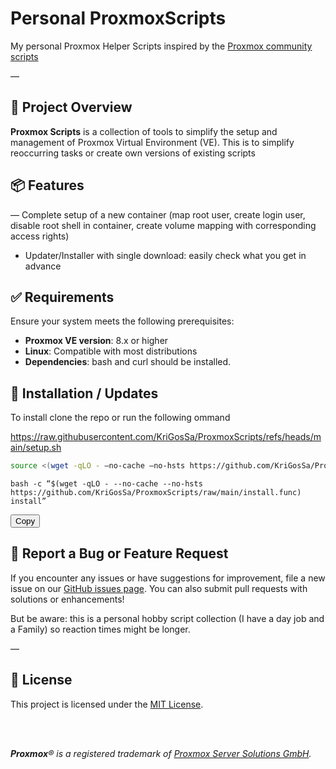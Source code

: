 # Personal ProxmoxScripts
My personal Proxmox Helper Scripts inspired by the [Proxmox community scripts](https://github.com/community-scripts/ProxmoxVE/)
 
—

## 🚀 Project Overview

**Proxmox Scripts** is a collection of tools to simplify the setup and management of Proxmox Virtual Environment (VE). This is to simplify reoccurring tasks or create own versions of existing scripts


## 📦 Features
 
— Complete setup of a new container (map root user, create login user, disable root shell in container, create volume mapping with corresponding access rights)
- Updater/Installer with single download: easily check what you get in advance

## ✅ Requirements

Ensure your system meets the following prerequisites:

- **Proxmox VE version**: 8.x or higher
- **Linux**: Compatible with most distributions
- **Dependencies**: bash and curl should be installed.


## 🚀 Installation / Updates

To install clone the repo or run the following  ommand

https://raw.githubusercontent.com/KriGosSa/ProxmoxScripts/refs/heads/main/setup.sh

```bash
source <(wget -qLO - —no-cache —no-hsts https://github.com/KriGosSa/ProxmoxScripts/raw/main/install.func) && install_script
```


<div class=“code-box”>
  <pre><code id=“codeBlock”>bash -c “$(wget -qLO - --no-cache --no-hsts https://github.com/KriGosSa/ProxmoxScripts/raw/main/install.func) install”</code></pre>
  <button class=“copy-btn” onclick=“copyToClipboard()”>Copy</button>
</div>

<script>
function copyToClipboard() {
  var code = document.getElementById(“codeBlock”);
  var range = document.createRange();
  range.selectNode(code);
  window.getSelection().removeAllRanges();
  window.getSelection().addRange(range);
  document.execCommand(‘copy’);
  alert(‘Copied to clipboard!’);
}
</script>

## 🤝 Report a Bug or Feature Request

If you encounter any issues or have suggestions for improvement, file a new issue on our [GitHub issues page](https://github.com/KriGosSa/ProxmoxScripts/issues). You can also submit pull requests with solutions or enhancements!

But be aware: this is a personal hobby script collection (I have a day job and a Family) so reaction times might be longer.

—

## 📜 License

This project is licensed under the [MIT License](LICENSE).

</br>
</br>
<p align=“center”>
  <i style=“font-size: smaller;”><b>Proxmox</b>® is a registered trademark of <a href=“https://www.proxmox.com/en/about/company”>Proxmox Server Solutions GmbH</a>.</i>
</p>
